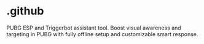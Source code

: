 # .github
PUBG ESP and Triggerbot assistant tool. Boost visual awareness and targeting in PUBG with fully offline setup and customizable smart response.
